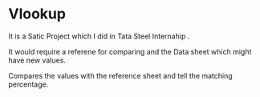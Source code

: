 # Vlookup

It is a Satic Project which I did in Tata Steel Internahip .

It would require a referene for comparing and the Data sheet which might have new values.

Compares the values with the reference sheet  and tell the matching percentage.

